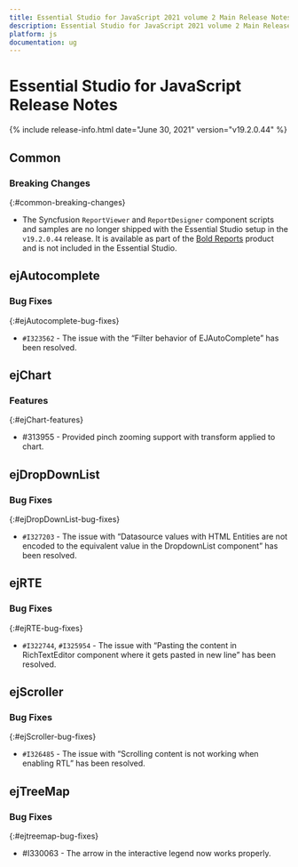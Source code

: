 ```yaml
---
title: Essential Studio for JavaScript 2021 volume 2 Main Release Notes  
description: Essential Studio for JavaScript 2021 volume 2 Main Release Notes  
platform: js
documentation: ug
---
```


# Essential Studio for JavaScript  Release Notes  

{% include release-info.html date="June 30, 2021"  version="v19.2.0.44" %} 




## Common

### Breaking Changes
{:#common-breaking-changes}

* The Syncfusion `ReportViewer` and `ReportDesigner` component scripts and samples are no longer shipped with the Essential Studio setup in the `v19.2.0.44` release. It is available as part of the <a href="https://help.boldreports.com/embedded-reporting/javascript-reporting/">Bold Reports</a> product and is not included in the Essential Studio.

## ejAutocomplete

### Bug Fixes	
{:#ejAutocomplete-bug-fixes}

* `#I323562` - The issue with the “Filter behavior of EJAutoComplete” has been resolved.
## ejChart

### Features
{:#ejChart-features}

* \#313955 - Provided pinch zooming support with transform applied to chart.

## ejDropDownList

### Bug Fixes	
{:#ejDropDownList-bug-fixes}

* `#I327203` - The issue with “Datasource values with HTML Entities are not encoded to the equivalent value in the DropdownList component” has been resolved.
## ejRTE

### Bug Fixes
{:#ejRTE-bug-fixes}

* `#I322744`, `#I325954` - The issue with “Pasting the content in RichTextEditor component where it gets pasted in new line” has been resolved.
## ejScroller

### Bug Fixes	
{:#ejScroller-bug-fixes}

* `#I326485` - The issue with “Scrolling content is not working when enabling RTL” has been resolved.
## ejTreeMap

### Bug Fixes
{:#ejtreemap-bug-fixes}

* \#I330063 - The arrow in the interactive legend now works properly.

